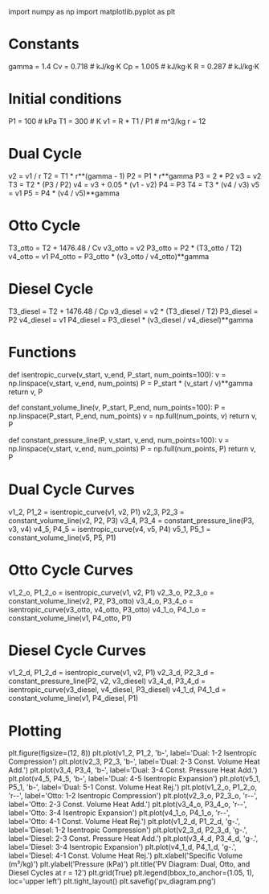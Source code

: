 import numpy as np
import matplotlib.pyplot as plt

# Constants
gamma = 1.4
Cv = 0.718  # kJ/kg·K
Cp = 1.005  # kJ/kg·K
R = 0.287   # kJ/kg·K

# Initial conditions
P1 = 100    # kPa
T1 = 300    # K
v1 = R * T1 / P1  # m^3/kg
r = 12


# Dual Cycle
v2 = v1 / r
T2 = T1 * r**(gamma - 1)
P2 = P1 * r**gamma
P3 = 2 * P2
v3 = v2
T3 = T2 * (P3 / P2)
v4 = v3 + 0.05 * (v1 - v2)
P4 = P3
T4 = T3 * (v4 / v3)
v5 = v1
P5 = P4 * (v4 / v5)**gamma

# Otto Cycle
T3_otto = T2 + 1476.48 / Cv
v3_otto = v2
P3_otto = P2 * (T3_otto / T2)
v4_otto = v1
P4_otto = P3_otto * (v3_otto / v4_otto)**gamma

# Diesel Cycle
T3_diesel = T2 + 1476.48 / Cp
v3_diesel = v2 * (T3_diesel / T2)
P3_diesel = P2
v4_diesel = v1
P4_diesel = P3_diesel * (v3_diesel / v4_diesel)**gamma

# Functions
def isentropic_curve(v_start, v_end, P_start, num_points=100):
    v = np.linspace(v_start, v_end, num_points)
    P = P_start * (v_start / v)**gamma
    return v, P

def constant_volume_line(v, P_start, P_end, num_points=100):
    P = np.linspace(P_start, P_end, num_points)
    v = np.full(num_points, v)
    return v, P

def constant_pressure_line(P, v_start, v_end, num_points=100):
    v = np.linspace(v_start, v_end, num_points)
    P = np.full(num_points, P)
    return v, P

# Dual Cycle Curves
v1_2, P1_2 = isentropic_curve(v1, v2, P1)
v2_3, P2_3 = constant_volume_line(v2, P2, P3)
v3_4, P3_4 = constant_pressure_line(P3, v3, v4)
v4_5, P4_5 = isentropic_curve(v4, v5, P4)
v5_1, P5_1 = constant_volume_line(v5, P5, P1)

# Otto Cycle Curves
v1_2_o, P1_2_o = isentropic_curve(v1, v2, P1)
v2_3_o, P2_3_o = constant_volume_line(v2, P2, P3_otto)
v3_4_o, P3_4_o = isentropic_curve(v3_otto, v4_otto, P3_otto)
v4_1_o, P4_1_o = constant_volume_line(v1, P4_otto, P1)

# Diesel Cycle Curves
v1_2_d, P1_2_d = isentropic_curve(v1, v2, P1)
v2_3_d, P2_3_d = constant_pressure_line(P2, v2, v3_diesel)
v3_4_d, P3_4_d = isentropic_curve(v3_diesel, v4_diesel, P3_diesel)
v4_1_d, P4_1_d = constant_volume_line(v1, P4_diesel, P1)

# Plotting
plt.figure(figsize=(12, 8))
plt.plot(v1_2, P1_2, 'b-', label='Dual: 1-2 Isentropic Compression')
plt.plot(v2_3, P2_3, 'b-', label='Dual: 2-3 Const. Volume Heat Add.')
plt.plot(v3_4, P3_4, 'b-', label='Dual: 3-4 Const. Pressure Heat Add.')
plt.plot(v4_5, P4_5, 'b-', label='Dual: 4-5 Isentropic Expansion')
plt.plot(v5_1, P5_1, 'b-', label='Dual: 5-1 Const. Volume Heat Rej.')
plt.plot(v1_2_o, P1_2_o, 'r--', label='Otto: 1-2 Isentropic Compression')
plt.plot(v2_3_o, P2_3_o, 'r--', label='Otto: 2-3 Const. Volume Heat Add.')
plt.plot(v3_4_o, P3_4_o, 'r--', label='Otto: 3-4 Isentropic Expansion')
plt.plot(v4_1_o, P4_1_o, 'r--', label='Otto: 4-1 Const. Volume Heat Rej.')
plt.plot(v1_2_d, P1_2_d, 'g-.', label='Diesel: 1-2 Isentropic Compression')
plt.plot(v2_3_d, P2_3_d, 'g-.', label='Diesel: 2-3 Const. Pressure Heat Add.')
plt.plot(v3_4_d, P3_4_d, 'g-.', label='Diesel: 3-4 Isentropic Expansion')
plt.plot(v4_1_d, P4_1_d, 'g-.', label='Diesel: 4-1 Const. Volume Heat Rej.')
plt.xlabel('Specific Volume (m³/kg)')
plt.ylabel('Pressure (kPa)')
plt.title('PV Diagram: Dual, Otto, and Diesel Cycles at r = 12')
plt.grid(True)
plt.legend(bbox_to_anchor=(1.05, 1), loc='upper left')
plt.tight_layout()
plt.savefig('pv_diagram.png')
